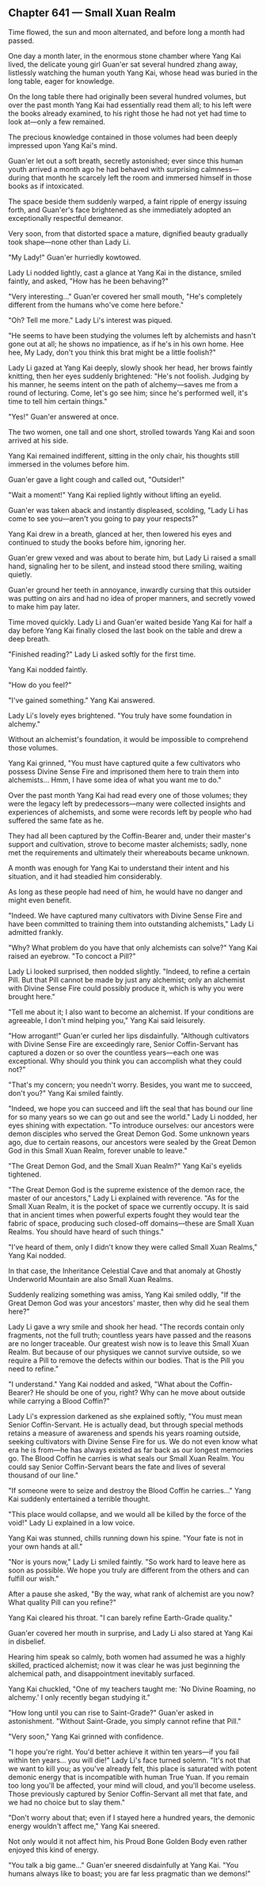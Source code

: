 ## Chapter 641 — Small Xuan Realm

Time flowed, the sun and moon alternated, and before long a month had passed.

One day a month later, in the enormous stone chamber where Yang Kai lived, the delicate young girl Guan'er sat several hundred zhang away, listlessly watching the human youth Yang Kai, whose head was buried in the long table, eager for knowledge.

On the long table there had originally been several hundred volumes, but over the past month Yang Kai had essentially read them all; to his left were the books already examined, to his right those he had not yet had time to look at—only a few remained.

The precious knowledge contained in those volumes had been deeply impressed upon Yang Kai's mind.

Guan'er let out a soft breath, secretly astonished; ever since this human youth arrived a month ago he had behaved with surprising calmness—during that month he scarcely left the room and immersed himself in those books as if intoxicated.

The space beside them suddenly warped, a faint ripple of energy issuing forth, and Guan'er's face brightened as she immediately adopted an exceptionally respectful demeanor.

Very soon, from that distorted space a mature, dignified beauty gradually took shape—none other than Lady Li.

"My Lady!" Guan'er hurriedly kowtowed.

Lady Li nodded lightly, cast a glance at Yang Kai in the distance, smiled faintly, and asked, "How has he been behaving?"

"Very interesting..." Guan'er covered her small mouth, "He's completely different from the humans who've come here before."

"Oh? Tell me more." Lady Li's interest was piqued.

"He seems to have been studying the volumes left by alchemists and hasn't gone out at all; he shows no impatience, as if he's in his own home. Hee hee, My Lady, don't you think this brat might be a little foolish?"

Lady Li gazed at Yang Kai deeply, slowly shook her head, her brows faintly knitting, then her eyes suddenly brightened: "He's not foolish. Judging by his manner, he seems intent on the path of alchemy—saves me from a round of lecturing. Come, let's go see him; since he's performed well, it's time to tell him certain things."

"Yes!" Guan'er answered at once.

The two women, one tall and one short, strolled towards Yang Kai and soon arrived at his side.

Yang Kai remained indifferent, sitting in the only chair, his thoughts still immersed in the volumes before him.

Guan'er gave a light cough and called out, "Outsider!"

"Wait a moment!" Yang Kai replied lightly without lifting an eyelid.

Guan'er was taken aback and instantly displeased, scolding, "Lady Li has come to see you—aren't you going to pay your respects?"

Yang Kai drew in a breath, glanced at her, then lowered his eyes and continued to study the books before him, ignoring her.

Guan'er grew vexed and was about to berate him, but Lady Li raised a small hand, signaling her to be silent, and instead stood there smiling, waiting quietly.

Guan'er ground her teeth in annoyance, inwardly cursing that this outsider was putting on airs and had no idea of proper manners, and secretly vowed to make him pay later.

Time moved quickly. Lady Li and Guan'er waited beside Yang Kai for half a day before Yang Kai finally closed the last book on the table and drew a deep breath.

"Finished reading?" Lady Li asked softly for the first time.

Yang Kai nodded faintly.

"How do you feel?"

"I've gained something." Yang Kai answered.

Lady Li's lovely eyes brightened. "You truly have some foundation in alchemy."

Without an alchemist's foundation, it would be impossible to comprehend those volumes.

Yang Kai grinned, "You must have captured quite a few cultivators who possess Divine Sense Fire and imprisoned them here to train them into alchemists... Hmm, I have some idea of what you want me to do."

Over the past month Yang Kai had read every one of those volumes; they were the legacy left by predecessors—many were collected insights and experiences of alchemists, and some were records left by people who had suffered the same fate as he.

They had all been captured by the Coffin-Bearer and, under their master's support and cultivation, strove to become master alchemists; sadly, none met the requirements and ultimately their whereabouts became unknown.

A month was enough for Yang Kai to understand their intent and his situation, and it had steadied him considerably.

As long as these people had need of him, he would have no danger and might even benefit.

"Indeed. We have captured many cultivators with Divine Sense Fire and have been committed to training them into outstanding alchemists," Lady Li admitted frankly.

"Why? What problem do you have that only alchemists can solve?" Yang Kai raised an eyebrow. "To concoct a Pill?"

Lady Li looked surprised, then nodded slightly. "Indeed, to refine a certain Pill. But that Pill cannot be made by just any alchemist; only an alchemist with Divine Sense Fire could possibly produce it, which is why you were brought here."

"Tell me about it; I also want to become an alchemist. If your conditions are agreeable, I don't mind helping you," Yang Kai said leisurely.

"How arrogant!" Guan'er curled her lips disdainfully. "Although cultivators with Divine Sense Fire are exceedingly rare, Senior Coffin-Servant has captured a dozen or so over the countless years—each one was exceptional. Why should you think you can accomplish what they could not?"

"That's my concern; you needn't worry. Besides, you want me to succeed, don't you?" Yang Kai smiled faintly.

"Indeed, we hope you can succeed and lift the seal that has bound our line for so many years so we can go out and see the world." Lady Li nodded, her eyes shining with expectation. "To introduce ourselves: our ancestors were demon disciples who served the Great Demon God. Some unknown years ago, due to certain reasons, our ancestors were sealed by the Great Demon God in this Small Xuan Realm, forever unable to leave."

"The Great Demon God, and the Small Xuan Realm?" Yang Kai's eyelids tightened.

"The Great Demon God is the supreme existence of the demon race, the master of our ancestors," Lady Li explained with reverence. "As for the Small Xuan Realm, it is the pocket of space we currently occupy. It is said that in ancient times when powerful experts fought they would tear the fabric of space, producing such closed-off domains—these are Small Xuan Realms. You should have heard of such things."

"I've heard of them, only I didn't know they were called Small Xuan Realms," Yang Kai nodded.

In that case, the Inheritance Celestial Cave and that anomaly at Ghostly Underworld Mountain are also Small Xuan Realms.

Suddenly realizing something was amiss, Yang Kai smiled oddly, "If the Great Demon God was your ancestors' master, then why did he seal them here?"

Lady Li gave a wry smile and shook her head. "The records contain only fragments, not the full truth; countless years have passed and the reasons are no longer traceable. Our greatest wish now is to leave this Small Xuan Realm. But because of our physiques we cannot survive outside, so we require a Pill to remove the defects within our bodies. That is the Pill you need to refine."

"I understand." Yang Kai nodded and asked, "What about the Coffin-Bearer? He should be one of you, right? Why can he move about outside while carrying a Blood Coffin?"

Lady Li's expression darkened as she explained softly, "You must mean Senior Coffin-Servant. He is actually dead, but through special methods retains a measure of awareness and spends his years roaming outside, seeking cultivators with Divine Sense Fire for us. We do not even know what era he is from—he has always existed as far back as our longest memories go. The Blood Coffin he carries is what seals our Small Xuan Realm. You could say Senior Coffin-Servant bears the fate and lives of several thousand of our line."

"If someone were to seize and destroy the Blood Coffin he carries..." Yang Kai suddenly entertained a terrible thought.

"This place would collapse, and we would all be killed by the force of the void!" Lady Li explained in a low voice.

Yang Kai was stunned, chills running down his spine. "Your fate is not in your own hands at all."

"Nor is yours now," Lady Li smiled faintly. "So work hard to leave here as soon as possible. We hope you truly are different from the others and can fulfill our wish."

After a pause she asked, "By the way, what rank of alchemist are you now? What quality Pill can you refine?"

Yang Kai cleared his throat. "I can barely refine Earth-Grade quality."

Guan'er covered her mouth in surprise, and Lady Li also stared at Yang Kai in disbelief.

Hearing him speak so calmly, both women had assumed he was a highly skilled, practiced alchemist; now it was clear he was just beginning the alchemical path, and disappointment inevitably surfaced.

Yang Kai chuckled, "One of my teachers taught me: 'No Divine Roaming, no alchemy.' I only recently began studying it."

"How long until you can rise to Saint-Grade?" Guan'er asked in astonishment. "Without Saint-Grade, you simply cannot refine that Pill."

"Very soon," Yang Kai grinned with confidence.

"I hope you're right. You'd better achieve it within ten years—if you fail within ten years... you will die!" Lady Li's face turned solemn. "It's not that we want to kill you; as you've already felt, this place is saturated with potent demonic energy that is incompatible with human True Yuan. If you remain too long you'll be affected, your mind will cloud, and you'll become useless. Those previously captured by Senior Coffin-Servant all met that fate, and we had no choice but to slay them."

"Don't worry about that; even if I stayed here a hundred years, the demonic energy wouldn't affect me," Yang Kai sneered.

Not only would it not affect him, his Proud Bone Golden Body even rather enjoyed this kind of energy.

"You talk a big game..." Guan'er sneered disdainfully at Yang Kai. "You humans always like to boast; you are far less pragmatic than we demons!"